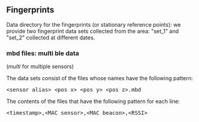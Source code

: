 ## Fingerprints

Data directory for the fingerprints (or stationary reference points): we provide two fingerprint data sets collected from the area: "set_1" and "set_2" collected at different dates. 

### mbd files: multi ble data 
(_multi_ for multiple sensors)

The data sets consist of the files whose names have the following pattern:
<pre>&lt;sensor_alias&gt;_&lt;pos_x&gt;_&lt;pos_y&gt;_&lt;pos_z&gt;.mbd</pre>

The contents of the files that have the following pattern for each line:
<pre>&lt;timestamp&gt;,&lt;MAC sensor&gt;,&lt;MAC beacon&gt;,&lt;RSSI&gt;</pre>
